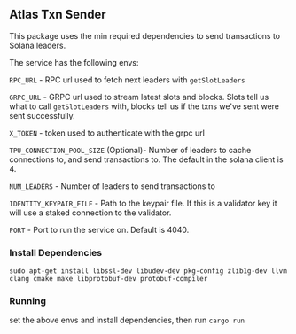 ## Atlas Txn Sender

This package uses the min required dependencies to send transactions to Solana leaders.

The service has the following envs:

`RPC_URL` - RPC url used to fetch next leaders with `getSlotLeaders`

`GRPC_URL` - GRPC url used to stream latest slots and blocks. Slots tell us what to call `getSlotLeaders` with, blocks tell us if the txns we've sent were sent successfully.

`X_TOKEN` - token used to authenticate with the grpc url

`TPU_CONNECTION_POOL_SIZE` (Optional)- Number of leaders to cache connections to, and send transactions to. The default in the solana client is 4.

`NUM_LEADERS` - Number of leaders to send transactions to

`IDENTITY_KEYPAIR_FILE` - Path to the keypair file. If this is a validator key it will use a staked connection to the validator.

`PORT` - Port to run the service on. Default is 4040.

### Install Dependencies

`sudo apt-get install libssl-dev libudev-dev pkg-config zlib1g-dev llvm clang cmake make libprotobuf-dev protobuf-compiler`

### Running

set the above envs and install dependencies, then run `cargo run`